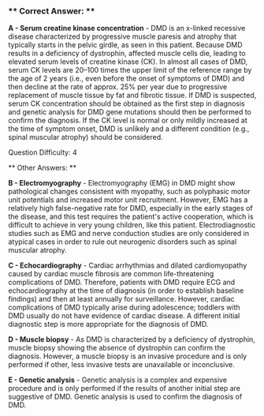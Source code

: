 ### ** Correct Answer: **

**A - Serum creatine kinase concentration** - DMD is an x-linked recessive disease characterized by progressive muscle paresis and atrophy that typically starts in the pelvic girdle, as seen in this patient. Because DMD results in a deficiency of dystrophin, affected muscle cells die, leading to elevated serum levels of creatine kinase (CK). In almost all cases of DMD, serum CK levels are 20–100 times the upper limit of the reference range by the age of 2 years (i.e., even before the onset of symptoms of DMD) and then decline at the rate of approx. 25% per year due to progressive replacement of muscle tissue by fat and fibrotic tissue. If DMD is suspected, serum CK concentration should be obtained as the first step in diagnosis and genetic analysis for DMD gene mutations should then be performed to confirm the diagnosis. If the CK level is normal or only mildly increased at the time of symptom onset, DMD is unlikely and a different condition (e.g., spinal muscular atrophy) should be considered.

Question Difficulty: 4

** Other Answers: **

**B - Electromyography** - Electromyography (EMG) in DMD might show pathological changes consistent with myopathy, such as polyphasic motor unit potentials and increased motor unit recruitment. However, EMG has a relatively high false-negative rate for DMD, especially in the early stages of the disease, and this test requires the patient's active cooperation, which is difficult to achieve in very young children, like this patient. Electrodiagnostic studies such as EMG and nerve conduction studies are only considered in atypical cases in order to rule out neurogenic disorders such as spinal muscular atrophy.

**C - Echocardiography** - Cardiac arrhythmias and dilated cardiomyopathy caused by cardiac muscle fibrosis are common life-threatening complications of DMD. Therefore, patients with DMD require ECG and echocardiography at the time of diagnosis (in order to establish baseline findings) and then at least annually for surveillance. However, cardiac complications of DMD typically arise during adolescence; toddlers with DMD usually do not have evidence of cardiac disease. A different initial diagnostic step is more appropriate for the diagnosis of DMD.

**D - Muscle biopsy** - As DMD is characterized by a deficiency of dystrophin, muscle biopsy showing the absence of dystrophin can confirm the diagnosis. However, a muscle biopsy is an invasive procedure and is only performed if other, less invasive tests are unavailable or inconclusive.

**E - Genetic analysis** - Genetic analysis is a complex and expensive procedure and is only performed if the results of another initial step are suggestive of DMD. Genetic analysis is used to confirm the diagnosis of DMD.

